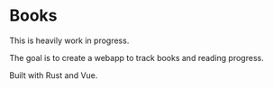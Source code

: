 # Books

This is heavily work in progress.

The goal is to create a webapp to track books and reading progress.

Built with Rust and Vue.

